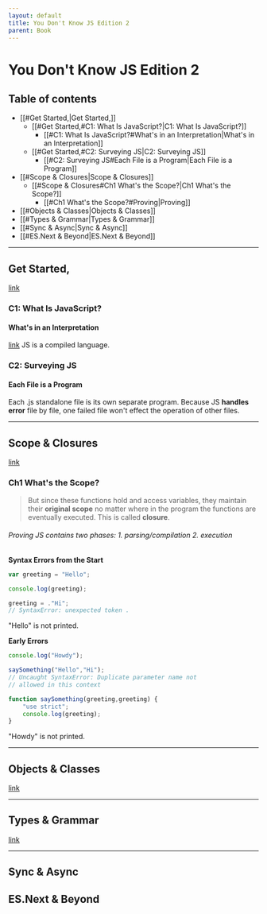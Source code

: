 ```yaml
---
layout: default
title: You Don't Know JS Edition 2
parent: Book
---
```


# You Don't Know JS Edition 2

## Table of contents
- [[#Get Started,|Get Started,]]
	- [[#Get Started,#C1: What Is JavaScript?|C1: What Is JavaScript?]]
		- [[#C1: What Is JavaScript?#What's in an Interpretation|What's in an Interpretation]]
	- [[#Get Started,#C2: Surveying JS|C2: Surveying JS]]
		- [[#C2: Surveying JS#Each File is a Program|Each File is a Program]]
- [[#Scope & Closures|Scope & Closures]]
	- [[#Scope & Closures#Ch1 What's the Scope?|Ch1 What's the Scope?]]
		- [[#Ch1 What's the Scope?#Proving|Proving]]
- [[#Objects & Classes|Objects & Classes]]
- [[#Types & Grammar|Types & Grammar]]
- [[#Sync & Async|Sync & Async]]
- [[#ES.Next & Beyond|ES.Next & Beyond]]

---

## Get Started,
[link](https://github.com/getify/You-Dont-Know-JS/blob/2nd-ed/get-started/README.md)
### C1: What Is JavaScript?
#### What's in an Interpretation 
[link](https://github.com/getify/You-Dont-Know-JS/blob/2nd-ed/get-started/ch1.md#whats-in-an-interpretation)
JS is a compiled language.

### C2: Surveying JS
#### Each File is a Program

Each .js standalone file is its own separate program. Because JS **handles error** file by file, one failed file won't effect the operation of other files.

---

## Scope & Closures
[link](https://github.com/getify/You-Dont-Know-JS/blob/2nd-ed/scope-closures/README.md)
### Ch1 What's the Scope?
> But since these functions hold and access variables, they maintain their **original scope** no matter where in the program the functions are eventually executed. This is called **closure**.
###### Proving JS contains two phases: 1. parsing/compilation 2. execution
**Syntax Errors from the Start**
```js
var greeting = "Hello";

console.log(greeting);

greeting = ."Hi";
// SyntaxError: unexpected token .
```
"Hello" is not printed.

**Early Errors**
```js
console.log("Howdy");

saySomething("Hello","Hi");
// Uncaught SyntaxError: Duplicate parameter name not
// allowed in this context

function saySomething(greeting,greeting) {
    "use strict";
    console.log(greeting);
}
```
"Howdy" is not printed.

---

## Objects & Classes
[link](https://github.com/getify/You-Dont-Know-JS/blob/2nd-ed/objects-classes/README.md)

---

## Types & Grammar
[link](https://github.com/getify/You-Dont-Know-JS/blob/2nd-ed/types-grammar/README.md)

---

## Sync & Async


## ES.Next & Beyond
